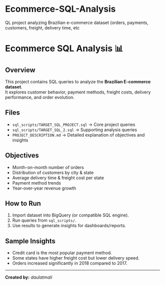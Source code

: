 # Ecommerce-SQL-Analysis
QL project analyzing Brazilian e-commerce dataset (orders, payments, customers, freight, delivery time, etc
# Ecommerce SQL Analysis 📊

## Overview
This project contains SQL queries to analyze the **Brazilian E-commerce dataset**.  
It explores customer behavior, payment methods, freight costs, delivery performance, and order evolution.

## Files
- `sql_scripts/TARGET_SQL_PROJECT.sql` → Core project queries
- `sql_scripts/TARGET_SQL_2.sql` → Supporting analysis queries
- `PROJECT_DESCRIPTION.md` → Detailed explanation of objectives and insights

## Objectives
- Month-on-month number of orders
- Distribution of customers by city & state
- Average delivery time & freight cost per state
- Payment method trends
- Year-over-year revenue growth

## How to Run
1. Import dataset into BigQuery (or compatible SQL engine).
2. Run queries from `sql_scripts/`.
3. Use results to generate insights for dashboards/reports.

## Sample Insights
- Credit card is the most popular payment method.
- Some states have higher freight cost but lower delivery speed.
- Orders increased significantly in 2018 compared to 2017.

---

**Created by:** *daulatmali*  

